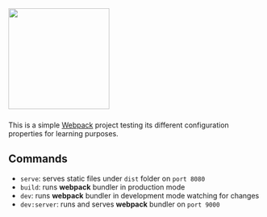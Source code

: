 <a href="https://github.com/webpack/webpack">
    <img width="200" height="200" src="https://webpack.js.org/assets/icon-square-big.svg">
</a>
<br>

### 
This is a simple [Webpack](https://webpack.js.org/) project testing its different configuration properties for learning purposes.
  
## Commands

- `serve`: serves static files under `dist` folder on `port 8080`
- `build`: runs **webpack** bundler in production mode
- `dev`: runs **webpack** bundler in development mode watching for changes
- `dev:server`: runs and serves **webpack** bundler on `port 9000`
